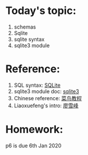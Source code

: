 # Today's topic:

1. schemas
2. Sqlite
3. sqlite syntax
4. sqlite3 module

# Reference:

1. SQL syntax: [SQLite](https://www.sqlite.org/lang.html "sql")
2. sqlite3 module doc: [sqlite3](https://docs.python.org/3.7/library/sqlite3.html "sqlite3")
3. Chinese reference: [菜鸟教程](https://www.runoob.com/sqlite/sqlite-tutorial.html "cainiao")
4. Liaoxuefeng's intro: [廖雪峰](https://www.liaoxuefeng.com/wiki/1016959663602400/1017801751919456 "liao")


# Homework:

p6 is due 6th Jan 2020
